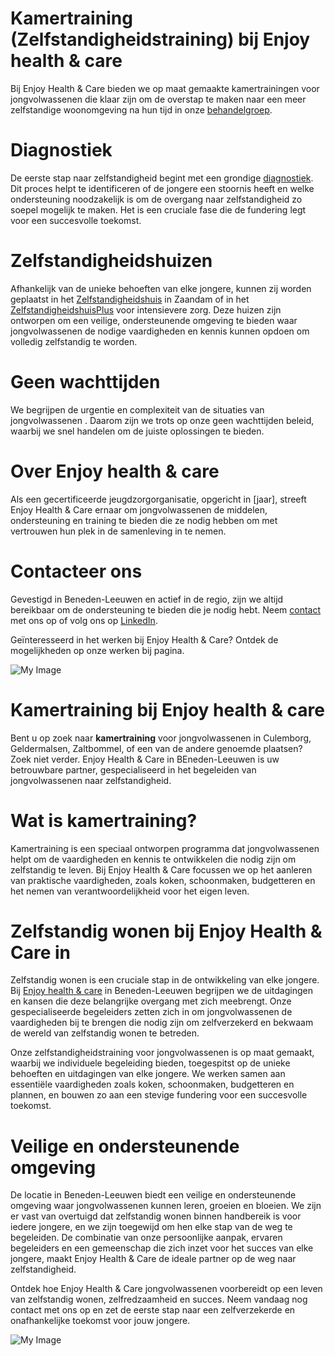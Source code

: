 # Kamertraining (Zelfstandigheidstraining) bij Enjoy health & care

Bij Enjoy Health & Care bieden we op maat gemaakte kamertrainingen voor jongvolwassenen  die klaar zijn om de overstap te maken
naar een meer zelfstandige woonomgeving na hun tijd in onze
[behandelgroep]().

# Diagnostiek
De eerste stap naar zelfstandigheid begint met een grondige [diagnostiek](/services/Diagnostiek).
Dit proces helpt te identificeren of de jongere een stoornis heeft en welke ondersteuning noodzakelijk is
om de overgang naar zelfstandigheid zo soepel mogelijk te maken. Het is een cruciale fase die de fundering
legt voor een succesvolle toekomst.

# Zelfstandigheidshuizen
Afhankelijk van de unieke behoeften van elke jongere, kunnen zij worden geplaatst in het
[Zelfstandigheidshuis](/services/Zelfstandigheidshuis) in Zaandam
of in het [ZelfstandigheidshuisPlus](/services/ZelfstandigheidshuisPlus)
voor intensievere zorg. Deze huizen zijn ontworpen om een veilige, ondersteunende omgeving te bieden
waar jongvolwassenen  de nodige vaardigheden en kennis kunnen opdoen om volledig zelfstandig te worden.

# Geen wachttijden

We begrijpen de urgentie en complexiteit van de situaties van jongvolwassenen . Daarom zijn we trots op onze
geen wachttijden beleid, waarbij we snel handelen
om de juiste oplossingen te bieden.

# Over Enjoy health & care

Als een gecertificeerde jeugdzorgorganisatie, opgericht in [jaar], streeft Enjoy Health & Care
ernaar om jongvolwassenen  de middelen, ondersteuning en training te bieden die ze nodig hebben om met vertrouwen
hun plek in de samenleving in te nemen.

# Contacteer ons
Gevestigd in Beneden-Leeuwen en actief in de regio, zijn we altijd bereikbaar om de ondersteuning te bieden
die je nodig hebt. Neem [contact](/contact) met ons op of volg ons op
[LinkedIn](https://www.linkedin.com/in/aissam-allaoui-6438512a8?utm_source=share&utm_campaign=share_via&utm_content=profile&utm_medium=ios_app).

Geïnteresseerd in het werken bij Enjoy Health & Care? Ontdek de mogelijkheden op onze
werken bij pagina.

![My Image](/images/services/Kamertraining/1.webp)

# Kamertraining bij Enjoy health & care
Bent u op zoek naar **kamertraining** voor jongvolwassenen  in Culemborg, Geldermalsen, Zaltbommel, of een van de andere genoemde plaatsen? Zoek niet verder. Enjoy Health & Care in BEneden-Leeuwen is uw betrouwbare partner, gespecialiseerd in het begeleiden van jongvolwassenen  naar zelfstandigheid.

# Wat is kamertraining?
Kamertraining is een speciaal ontworpen programma dat jongvolwassenen  helpt om de vaardigheden en kennis te ontwikkelen die nodig zijn om zelfstandig te leven. Bij Enjoy Health & Care focussen we op het aanleren van praktische vaardigheden, zoals koken, schoonmaken, budgetteren en het nemen van verantwoordelijkheid voor het eigen leven.

# Zelfstandig wonen bij Enjoy Health & Care in
Zelfstandig wonen is een cruciale stap in de ontwikkeling van elke jongere. Bij [Enjoy health & care]() in Beneden-Leeuwen begrijpen we de uitdagingen en kansen die deze belangrijke overgang met zich meebrengt. Onze gespecialiseerde begeleiders zetten zich in om jongvolwassenen  de vaardigheden bij te brengen die nodig zijn om zelfverzekerd en bekwaam de wereld van zelfstandig wonen te betreden.

Onze zelfstandigheidstraining voor jongvolwassenen  is op maat gemaakt, waarbij we individuele begeleiding bieden, toegespitst op de unieke behoeften en uitdagingen van elke jongere. We werken samen aan essentiële vaardigheden zoals koken, schoonmaken, budgetteren en plannen, en bouwen zo aan een stevige fundering voor een succesvolle toekomst.

# Veilige en ondersteunende omgeving
De locatie in Beneden-Leeuwen biedt een veilige en ondersteunende omgeving waar jongvolwassenen  kunnen leren, groeien en bloeien. We zijn er vast van overtuigd dat
zelfstandig wonen binnen handbereik is voor iedere jongere, en we zijn toegewijd om hen elke stap van de weg te begeleiden. De combinatie van onze persoonlijke aanpak, ervaren begeleiders en een gemeenschap die zich inzet voor het succes van elke jongere, maakt Enjoy Health & Care de ideale partner op de weg naar zelfstandigheid.

Ontdek hoe Enjoy Health & Care jongvolwassenen  voorbereidt op een leven van zelfstandig wonen, zelfredzaamheid en succes. Neem vandaag nog contact met ons op en zet de eerste stap naar een zelfverzekerde en onafhankelijke toekomst voor jouw jongere.

![My Image](/images/services/Kamertraining/2.webp)
